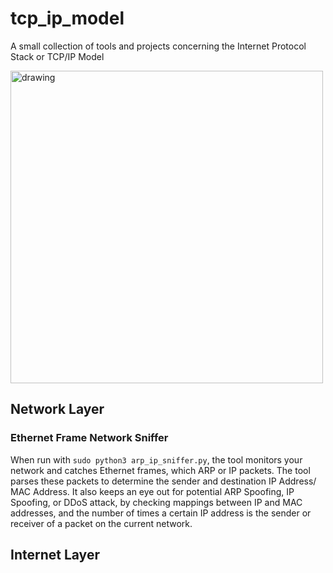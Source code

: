 # tcp_ip_model
A small collection of tools and projects concerning the Internet Protocol Stack or TCP/IP Model

<img src="https://github.com/user-attachments/assets/023aab52-8c1e-494b-bebc-3a9e56a1e6be" alt="drawing" width="500"/>

## Network Layer
### Ethernet Frame Network Sniffer
When run with ``sudo python3 arp_ip_sniffer.py``, the tool monitors your network and catches Ethernet frames, which ARP or IP packets. The tool parses these packets to determine the sender and destination IP Address/ MAC Address. It also keeps an eye out for potential ARP Spoofing, IP Spoofing, or DDoS attack, by checking mappings between IP and MAC addresses, and the number of times a certain IP address is the sender or receiver of a packet on the current network.

## Internet Layer
